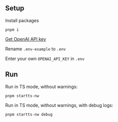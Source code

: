 ## Setup

Install packages

```
pnpm i
```

[Get OpenAI API key](https://platform.openai.com)

Rename `.env-example` to `.env`

Enter your own `OPENAI_API_KEY` in `.env`

## Run

Run in TS mode, without warnings:

```
pnpm startts-nw
```

Run in TS mode, without warnings, with debug logs:

```
pnpm startts-nw debug
```
